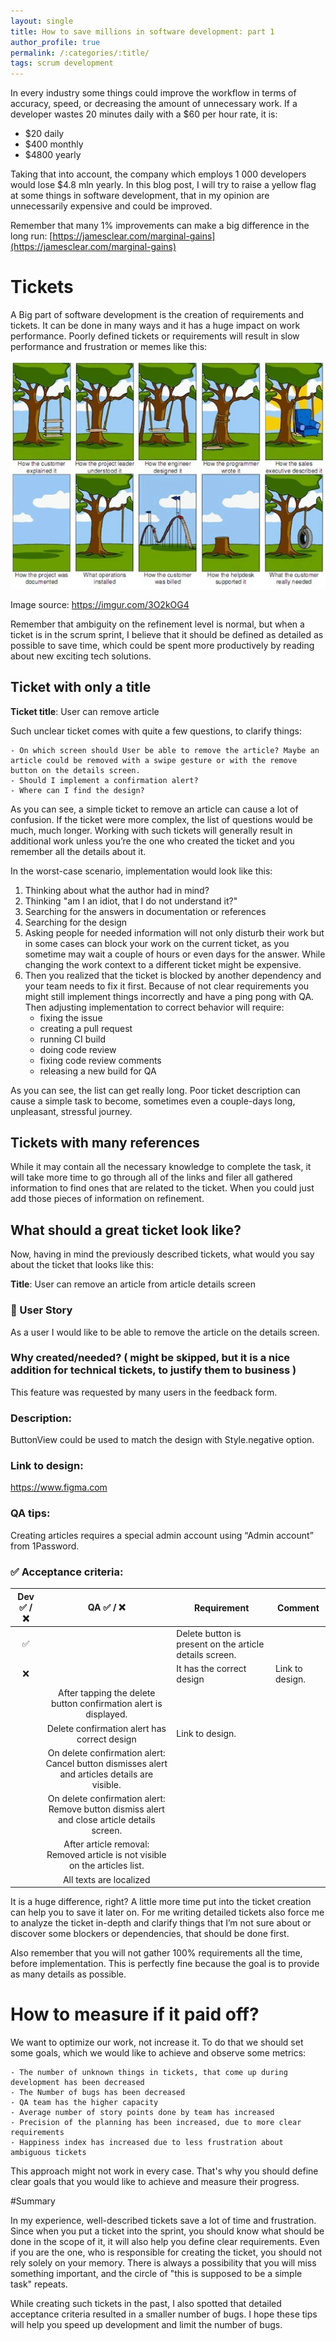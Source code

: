 ```yaml
---
layout: single
title: How to save millions in software development: part 1
author_profile: true
permalink: /:categories/:title/
tags: scrum development
---
```


In every industry some things could improve the workflow in terms of accuracy, speed, or decreasing the amount of unnecessary work. If a developer wastes 20 minutes daily with a $60 per hour rate, it is:

  - $20 daily
  - $400 monthly
  - $4800 yearly

Taking that into account, the company which employs 1 000 developers would lose $4.8 mln yearly. In this blog post, I will try to raise a yellow flag at some things in software development, that in my opinion are unnecessarily expensive and could be improved.

Remember that many 1% improvements can make a big difference in the long run: [https://jamesclear.com/marginal-gains](https://jamesclear.com/marginal-gains)

# Tickets

A Big part of software development is the creation of requirements and tickets. It can be done in many ways and it has a huge impact on work performance. Poorly defined tickets or requirements will result in slow performance and frustration or memes like this:

![Swing three](/assets/images/posts/How-to-save-millions/swing-tree.jpeg) 

Image source: https://imgur.com/3O2kOG4

Remember that ambiguity on the refinement level is normal, but when a ticket is in the scrum sprint, I believe that it should be defined as detailed as possible to save time, which could be spent more productively by reading about new exciting tech solutions.

## Ticket with only a title

**Ticket title**: User can remove article

Such unclear ticket comes with quite a few questions, to clarify things:

    - On which screen should User be able to remove the article? Maybe an article could be removed with a swipe gesture or with the remove button on the details screen. 
    - Should I implement a confirmation alert?
    - Where can I find the design?

As you can see, a simple ticket to remove an article can cause a lot of confusion. If the ticket were more complex, the list of questions would be much, much longer. Working with such tickets will generally result in additional work unless you’re the one who created the ticket and you remember all the details about it.

In the worst-case scenario, implementation would look like this:

  1. Thinking about what the author had in mind? 
  2. Thinking "am I an idiot, that I do not understand it?"
  3. Searching for the answers in documentation or references
  4. Searching for the design
  5. Asking people for needed information will not only disturb their work but in some cases can block your work on the current ticket, as you sometime may wait a couple of hours or even days for the answer. While changing the work context to a different ticket might be expensive.
  6. Then you realized that the ticket is blocked by another dependency and your team needs to fix it first. Because of not clear requirements you might still implement things incorrectly and have a ping pong with QA. Then adjusting implementation to correct behavior will require:
        - fixing the issue
        - creating a pull request
        - running CI build
        - doing code review
        - fixing code review comments
        - releasing a new build for QA

As you can see, the list can get really long. Poor ticket description can cause a simple task to become, sometimes even a couple-days long, unpleasant, stressful journey.

## Tickets with many references

While it may contain all the necessary knowledge to complete the task, it will take more time to go through all of the links and filer all gathered information to find ones that are related to the ticket. When you could just add those pieces of information on refinement.

## What should a great ticket look like?

Now, having in mind the previously described tickets, what would you say about the ticket that looks like this:

**Title**: User can remove an article from article details screen

### 📖 User Story

As a user I would like to be able to remove the article on the details screen.

### Why created/needed? ( might be skipped, but it is a nice addition for technical tickets, to justify them to business )
 
This feature was requested by many users in the feedback form.

### Description:

ButtonView could be used to match the design with Style.negative option.

### Link to design:

https://www.figma.com 

### QA tips:

Creating articles requires a special admin account using “Admin account” from 1Password.

### ✅ Acceptance criteria:

Dev ✅  / :x: | QA ✅  / :x: | Requirement | Comment
:---: | :---: | --- | --- 
✅ | | Delete button is present on the article details screen. | 
:x: | | It has the correct design | Link to design.
 | | After tapping the delete button confirmation alert is displayed. |
 | | Delete confirmation alert has correct design | Link to design.
 | | On delete confirmation alert: Cancel button dismisses alert and articles details are visible. | 
 | | On delete confirmation alert: Remove button dismiss alert and close article details screen. |
 | | After article removal: Removed article is not visible on the articles list. |
 | | All texts are localized |

It is a huge difference, right? A little more time put into the ticket creation can help you to save it later on. For me writing detailed tickets also force me to analyze the ticket in-depth and clarify things that I’m not sure about or discover some blockers or dependencies, that should be done first.

Also remember that you will not gather 100% requirements all the time, before implementation. This is perfectly fine because the goal is to provide as many details as possible.

# How to measure if it paid off?

We want to optimize our work, not increase it. To do that we should set some goals, which we would like to achieve and observe some metrics:

    - The number of unknown things in tickets, that come up during development has been decreased
    - The Number of bugs has been decreased
    - QA team has the higher capacity
    - Average number of story points done by team has increased
    - Precision of the planning has been increased, due to more clear requirements
    - Happiness index has increased due to less frustration about ambiguous tickets

This approach might not work in every case. That's why you should define clear goals that you would like to achieve and measure their progress.

#Summary

In my experience, well-described tickets save a lot of time and frustration. Since when you put a ticket into the sprint, you should know what should be done in the scope of it, it will also help you define clear requirements. Even if you are the one, who is responsible for creating the ticket, you should not rely solely on your memory. There is always a possibility that you will miss something important, and the circle of "this is supposed to be a simple task" repeats.

While creating such tickets in the past, I also spotted that detailed acceptance criteria resulted in a smaller number of bugs. I hope these tips will help you speed up development and limit the number of bugs.
